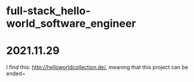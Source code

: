 # full-stack_hello-world_software_engineer

# 2021.11.29

I find this: http://helloworldcollection.de/, meaning that this project can be ended~ 
